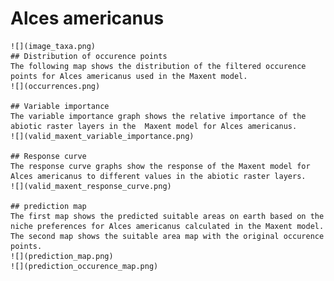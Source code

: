 # Alces americanus 
    ![](image_taxa.png) 
    ## Distribution of occurence points 
    The following map shows the distribution of the filtered occurence points for Alces americanus used in the Maxent model. 
    ![](occurrences.png)
    
    ## Variable importance 
    The variable importance graph shows the relative importance of the abiotic raster layers in the  Maxent model for Alces americanus. 
    ![](valid_maxent_variable_importance.png)
    
    ## Response curve 
    The response curve graphs show the response of the Maxent model for Alces americanus to different values in the abiotic raster layers. 
    ![](valid_maxent_response_curve.png)
    
    ## prediction map 
    The first map shows the predicted suitable areas on earth based on the niche preferences for Alces americanus calculated in the Maxent model. The second map shows the suitable area map with the original occurence points. 
    ![](prediction_map.png)
    ![](prediction_occurence_map.png)
    
